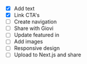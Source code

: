 - [x] Add text
- [x] Link CTA's
- [ ] Create navigation
- [ ] Share with Giovi
- [ ] Update featured in
- [ ] Add images
- [ ] Responsive design
- [ ] Upload to Next.js and share
